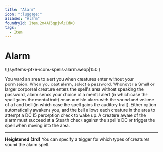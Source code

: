 ```yaml
---
title: "Alarm"
icon: ":luggage:"
aliases: "Alarm"
foundryId: Item.2m4AT5qpjwlzCdK0
tags:
  - Item
---
```


# Alarm
![[systems-pf2e-icons-spells-alarm.webp|150]]

You ward an area to alert you when creatures enter without your permission. When you cast alarm, select a password. Whenever a Small or larger corporeal creature enters the spell's area without speaking the password, alarm sends your choice of a mental alert (in which case the spell gains the mental trait) or an audible alarm with the sound and volume of a hand bell (in which case the spell gains the auditory trait). Either option automatically awakens you, and the bell allows each creature in the area to attempt a DC 15 perception check to wake up. A creature aware of the alarm must succeed at a Stealth check against the spell's DC or trigger the spell when moving into the area.

* * *

**Heightened (3rd)** You can specify a trigger for which types of creatures sound the alarm spell.
